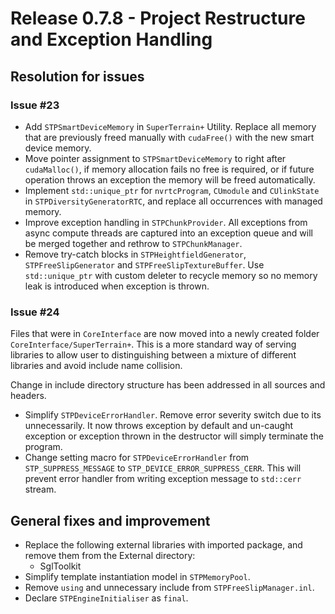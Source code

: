 # Release 0.7.8 - Project Restructure and Exception Handling

## Resolution for issues

### Issue #23

- Add `STPSmartDeviceMemory` in `SuperTerrain+` Utility. Replace all memory that are previously freed manually with `cudaFree()` with the new smart device memory.
- Move pointer assignment to `STPSmartDeviceMemory` to right after `cudaMalloc()`, if memory allocation fails no free is required, or if future operation throws an exception the memory will be freed automatically.
- Implement `std::unique_ptr` for `nvrtcProgram`, `CUmodule` and `CUlinkState` in `STPDiversityGeneratorRTC`, and replace all occurrences with managed memory.
- Improve exception handling in `STPChunkProvider`. All exceptions from async compute threads are captured into an exception queue and will be merged together and rethrow to `STPChunkManager`.
- Remove try-catch blocks in `STPHeightfieldGenerator`, `STPFreeSlipGenerator` and `STPFreeSlipTextureBuffer`. Use `std::unique_ptr` with custom deleter to recycle memory so no memory leak is introduced when exception is thrown.

### Issue #24

Files that were in `CoreInterface` are now moved into a newly created folder `CoreInterface/SuperTerrain+`. This is a more standard way of serving libraries to allow user to distinguishing between a mixture of different libraries and avoid include name collision.

Change in include directory structure has been addressed in all sources and headers.

- Simplify `STPDeviceErrorHandler`. Remove error severity switch due to its unnecessarily. It now throws exception by default and un-caught exception or exception thrown in the destructor will simply terminate the program.
- Change setting macro for `STPDeviceErrorHandler` from `STP_SUPPRESS_MESSAGE` to `STP_DEVICE_ERROR_SUPPRESS_CERR`. This will prevent error handler from writing exception message to `std::cerr` stream.

## General fixes and improvement

- Replace the following external libraries with imported package, and remove them from the External directory:
  - SglToolkit
- Simplify template instantiation model in `STPMemoryPool`.
- Remove `using` and unnecessary include from `STPFreeSlipManager.inl`.
- Declare `STPEngineInitialiser` as `final`.